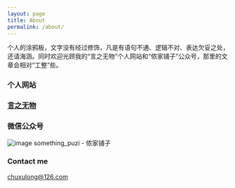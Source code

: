 ```yaml
---
layout: page
title: About
permalink: /about/
---
```

个人的涂鸦板，文字没有经过修饰，凡是有语句不通、逻辑不对、表达欠妥之处，还请海涵。同时欢迎光顾我的“言之无物”个人网站和“侬家铺子”公众号，那里的文章会相对“工整”些。

### 个人网站
### [言之无物](http://yanzhiww.top)

### 微信公众号

![image](http://yanzhiww.top/wordpress/wp-content/uploads/2016/08/%E9%93%BA%E5%AD%90.jpg)
something_puzi - 侬家铺子


### Contact me

[chuxulong@126.com](mailto:chuxulong@126.com)